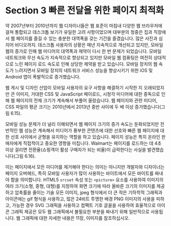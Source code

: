 # Section 3 빠른 전달을 위한 페이지 최적화

약 2007년부터 2010년까지 웹 디자이너들은 웹 표준이 마침내 다양한 웹 브라우저에 걸쳐 통합되고 데스크톱 보기가 유일한 고려 사항이었으며 대부분의 청중은 집과 직장에서 웹 페이지를 즐길 수 있는 충분한 대역폭을 갖는 기간을 즐겼습니다. 많은 사진과 심지어 비디오까지. 데스크톱 사용자의 상황은 매년 지속적으로 개선되고 있지만, 모바일 웹의 증가로 인해 웹 미디어의 대역폭과 제약이 다시 한 번 문제가 되었습니다. 모바일 네트워크와 무선 속도가 지속적으로 향상되고 있지만 모바일 웹 컴퓨팅은 여전히 상대적으로 느린 페이지 로드 속도로 인해 상당한 제약을 받고 있습니다. 모바일 장치의 웹 속도가 느려지면서 모바일 장치의 네트워크 서비스 성능을 향상시키기 위한 iOS 및 Android 앱이 폭발적으로 증가했습니다.

웹 게시 및 디자인 산업이 모바일 사용자의 요구 사항을 해결하기 시작한 지 오래되었지만 큰 이미지, 거대한 CSS 및 JavaScript 페이로드, 시청각 미디어에 대한 중독으로 인해 웹 페이지의 전체 크기가 계속해서 부풀어 올랐습니다. 웹 페이지와 관련 미디어, CSS 파일의 평균 크기는 2010년에서 2013년 중반 사이에 두 배 이상 증가했습니다(그림 6.15).

모바일 성능 문제가 더 널리 이해되면서 웹 페이지 크기의 증가 속도는 둔화되었지만 전반적인 웹 성능은 계속해서 미디어가 풍부한 콘텐츠에 대한 선호와 빠른 웹 페이지에 대한 선호 사이에서 균형을 유지하는 역할을 하고 있습니다. 페이지 성능은 특히 온라인 판매자에게 직접적이고 중요한 영향을 미칩니다. Walmart는 페이지를 로드하는 데 4초 이상 걸리면 전환율(쇼핑객이 활성 구매자가 되는 비율)이 급락한다는 사실을 발견했습니다(그림 6.16).

이는 페이지에서 모든 미디어를 제거해야 한다는 의미는 아니지만 개발자와 디자이너는 페이지 오버헤드, 특히 모바일 사용자가 많이 사용하는 바이트에서 모든 바이트를 짜내야 함을 의미합니다. HTML5 `srcset` 속성 또는 `<picture>` 요소를 사용하여 이미지의 여러 크기(소형, 중형, 대형)를 지정하여 화면 크기에 따라 올바른 크기의 이미지를 제공하고 압축률을 줄이는 기술 모든 이미지, jpeg 형식에서 더 큰 작은 기하학적 그래픽과 아이콘에는 gif 형식을 사용하고, 많은 24비트 투명한 배경 PNG 이미지의 사용을 피하고, 가능한 경우 SVG 그래픽을 사용하고 컴팩트 기호 글꼴을 사용하여 효율적으로 아이콘 그래픽 제공은 모두 웹 그래픽에서 불필요한 부분을 짜내기 위해 일반적으로 사용됩니다. 웹 그래픽에 대한 자세한 내용은 11장, 이미지를 참조하십시오.
